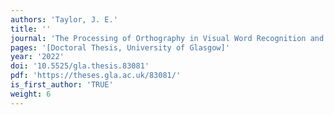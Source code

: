 ```yaml
---
authors: 'Taylor, J. E.'
title: ''
journal: 'The Processing of Orthography in Visual Word Recognition and its Sensitivity to Top-Down Modulation [PhD]'
pages: '[Doctoral Thesis, University of Glasgow]'
year: '2022'
doi: '10.5525/gla.thesis.83081'
pdf: 'https://theses.gla.ac.uk/83081/'
is_first_author: 'TRUE'
weight: 6
---
```

